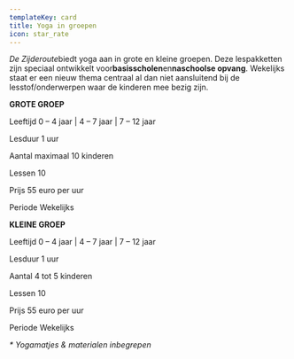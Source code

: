 ```yaml
---
templateKey: card
title: Yoga in groepen
icon: star_rate
---
```

*De Zijderoute*biedt yoga aan in grote en kleine groepen. Deze lespakketten zijn speciaal ontwikkelt voor**basisscholen**en**naschoolse opvang**. Wekelijks staat er een nieuw thema centraal al dan niet aansluitend bij de lesstof/onderwerpen waar de kinderen mee bezig zijn.

**GROTE GROEP**

Leeftijd 0 – 4 jaar | 4 – 7 jaar | 7 – 12 jaar

Lesduur 1 uur

Aantal maximaal 10 kinderen

Lessen 10

Prijs 55 euro per uur

Periode Wekelijks



**KLEINE GROEP**

Leeftijd 0 – 4 jaar | 4 – 7 jaar | 7 – 12 jaar

Lesduur 1 uur

Aantal 4 tot 5 kinderen

Lessen 10

Prijs 55 euro per uur

Periode Wekelijks

*\* Yogamatjes & materialen inbegrepen*
